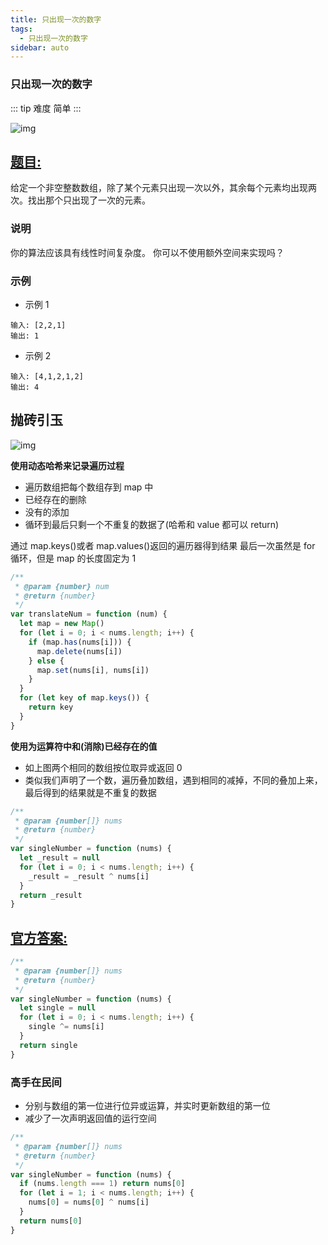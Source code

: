 ```yaml
---
title: 只出现一次的数字
tags:
  - 只出现一次的数字
sidebar: auto
---
```


### 只出现一次的数字

::: tip 难度
简单
:::

![img](http://qiniu.gaowenju.com/leecode/banner/more-002.jpg)

## [题目:](https://leetcode-cn.com/problems/single-number/solution/zhi-chu-xian-yi-ci-de-shu-zi-by-leetcode-solution)

给定一个非空整数数组，除了某个元素只出现一次以外，其余每个元素均出现两次。找出那个只出现了一次的元素。

### 说明

你的算法应该具有线性时间复杂度。 你可以不使用额外空间来实现吗？

### 示例

- 示例 1

```
输入: [2,2,1]
输出: 1

```

- 示例 2

```
输入: [4,1,2,1,2]
输出: 4

```

## 抛砖引玉

![img](http://qiniu.gaowenju.com/leecode/more-002.png)

**使用动态哈希来记录遍历过程**

- 遍历数组把每个数组存到 map 中
- 已经存在的删除
- 没有的添加
- 循环到最后只剩一个不重复的数据了(哈希和 value 都可以 return)

通过 map.keys()或者 map.values()返回的遍历器得到结果
最后一次虽然是 for 循环，但是 map 的长度固定为 1

```javascript
/**
 * @param {number} num
 * @return {number}
 */
var translateNum = function (num) {
  let map = new Map()
  for (let i = 0; i < nums.length; i++) {
    if (map.has(nums[i])) {
      map.delete(nums[i])
    } else {
      map.set(nums[i], nums[i])
    }
  }
  for (let key of map.keys()) {
    return key
  }
}
```

**使用为运算符中和(消除)已经存在的值**

- 如上图两个相同的数组按位取异或返回 0
- 类似我们声明了一个数，遍历叠加数组，遇到相同的减掉，不同的叠加上来，最后得到的结果就是不重复的数据

```javascript
/**
 * @param {number[]} nums
 * @return {number}
 */
var singleNumber = function (nums) {
  let _result = null
  for (let i = 0; i < nums.length; i++) {
    _result = _result ^ nums[i]
  }
  return _result
}
```

## [官方答案:](https://leetcode-cn.com/problems/ba-shu-zi-fan-yi-cheng-zi-fu-chuan-lcof/solution/ba-shu-zi-fan-yi-cheng-zi-fu-chuan-by-leetcode-sol/)

```javascript
/**
 * @param {number[]} nums
 * @return {number}
 */
var singleNumber = function (nums) {
  let single = null
  for (let i = 0; i < nums.length; i++) {
    single ^= nums[i]
  }
  return single
}
```

### 高手在民间

- 分别与数组的第一位进行位异或运算，并实时更新数组的第一位
- 减少了一次声明返回值的运行空间

```javascript
/**
 * @param {number[]} nums
 * @return {number}
 */
var singleNumber = function (nums) {
  if (nums.length === 1) return nums[0]
  for (let i = 1; i < nums.length; i++) {
    nums[0] = nums[0] ^ nums[i]
  }
  return nums[0]
}
```
